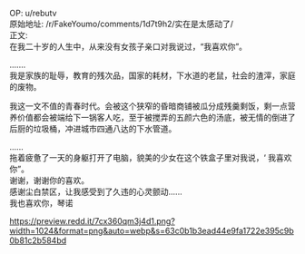 
OP: u/rebutv  
原始地址: /r/FakeYoumo/comments/1d7t9h2/实在是太感动了/  
正文:  
在我二十岁的人生中，从来没有女孩子亲口对我说过，“我喜欢你”。

.......  
我是家族的耻辱，教育的残次品，国家的耗材，下水道的老鼠，社会的渣滓，家庭的废物。

我这一文不值的青春时代。会被这个狭窄的昏暗商铺被瓜分成残羹剩饭，剩一点营养价值都会被端给下一锅客人吃，至于被搅弄的五颜六色的汤底，被无情的倒进了后厨的垃圾桶，冲进城市四通八达的下水管道。

......  
拖着疲惫了一天的身躯打开了电脑，貌美的少女在这个铁盒子里对我说，‘ 我喜欢你”。  
谢谢，谢谢你的喜欢。  
感谢尘白禁区，让我感受到了久违的心灵颤动......  
我也喜欢你，琴诺

https://preview.redd.it/7cx360qm3j4d1.png?width=1024&format=png&auto=webp&s=63c0b1b3ead44e9fa1722e395c9b0b81c2b584bd

